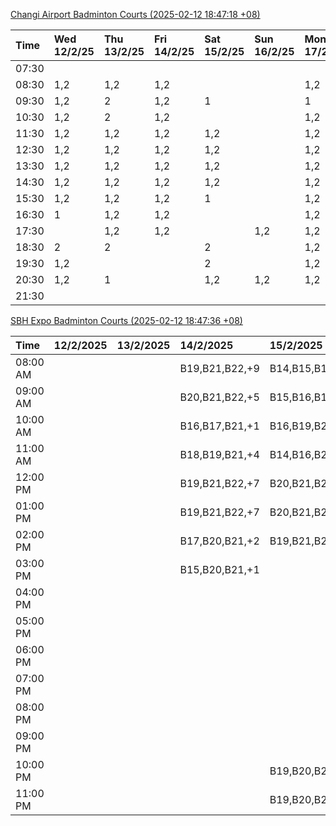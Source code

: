 [Changi Airport Badminton Courts (2025-02-12 18:47:18 +08)](https://www.carc.org.sg/FacilityBooking.aspx)

| Time   | Wed 12/2/25   | Thu 13/2/25   | Fri 14/2/25   | Sat 15/2/25   | Sun 16/2/25   | Mon 17/2/25   | Tue 18/2/25   |
|:-------|:--------------|:--------------|:--------------|:--------------|:--------------|:--------------|:--------------|
| 07:30  |               |               |               |               |               |               |               |
| 08:30  | 1,2           | 1,2           | 1,2           |               |               | 1,2           | 1,2           |
| 09:30  | 1,2           | 2             | 1,2           | 1             |               | 1             | 1,2           |
| 10:30  | 1,2           | 2             | 1,2           |               |               | 1,2           | 1,2           |
| 11:30  | 1,2           | 1,2           | 1,2           | 1,2           |               | 1,2           | 1,2           |
| 12:30  | 1,2           | 1,2           | 1,2           | 1,2           |               | 1,2           | 1,2           |
| 13:30  | 1,2           | 1,2           | 1,2           | 1,2           |               | 1,2           | 1,2           |
| 14:30  | 1,2           | 1,2           | 1,2           | 1,2           |               | 1,2           | 1,2           |
| 15:30  | 1,2           | 1,2           | 1,2           | 1             |               | 1,2           | 1,2           |
| 16:30  | 1             | 1,2           | 1,2           |               |               | 1,2           | 1,2           |
| 17:30  |               | 1,2           | 1,2           |               | 1,2           | 1,2           | 1,2           |
| 18:30  | 2             | 2             |               | 2             |               | 1,2           |               |
| 19:30  | 1,2           |               |               | 2             |               | 1,2           |               |
| 20:30  | 1,2           | 1             |               | 1,2           | 1,2           | 1,2           | 1,2           |
| 21:30  |               |               |               |               |               |               |               |

[SBH Expo Badminton Courts (2025-02-12 18:47:36 +08)](https://singaporebadmintonhall.getomnify.com/widgets/O3MRKGBH359GA55KHMG1RD)

| Time     | 12/2/2025   | 13/2/2025   | 14/2/2025      | 15/2/2025      | 16/2/2025      | 17/2/2025      | 18/2/2025      |
|:---------|:------------|:------------|:---------------|:---------------|:---------------|:---------------|:---------------|
| 08:00 AM |             |             | B19,B21,B22,+9 | B14,B15,B16,+3 |                | B20,B21,B22,+5 | B16            |
| 09:00 AM |             |             | B20,B21,B22,+5 | B15,B16,B17,+4 |                |                | B16,B17        |
| 10:00 AM |             |             | B16,B17,B21,+1 | B16,B19,B20,+4 |                |                | B20,B21,B22,+1 |
| 11:00 AM |             |             | B18,B19,B21,+4 | B14,B16,B20,+3 |                |                | B20,B21,B22    |
| 12:00 PM |             |             | B19,B21,B22,+7 | B20,B21,B22,+7 |                |                | B19,B21,B22,+4 |
| 01:00 PM |             |             | B19,B21,B22,+7 | B20,B21,B22,+7 |                |                | B19,B21,B22,+3 |
| 02:00 PM |             |             | B17,B20,B21,+2 | B19,B21,B22,+6 |                |                | B19,B21,B22,+2 |
| 03:00 PM |             |             | B15,B20,B21,+1 |                |                |                |                |
| 04:00 PM |             |             |                |                |                |                |                |
| 05:00 PM |             |             |                |                |                |                | B13            |
| 06:00 PM |             |             |                |                |                |                |                |
| 07:00 PM |             |             |                |                |                |                | B15            |
| 08:00 PM |             |             |                |                |                |                |                |
| 09:00 PM |             |             |                |                |                |                |                |
| 10:00 PM |             |             |                | B19,B20,B22,+7 | B11,B12,B17    | A10,A8,A9,+6   |                |
| 11:00 PM |             |             |                | B19,B20,B22,+7 | B17,B18,B22,+2 | A10,A8,A9,+7   |                |
